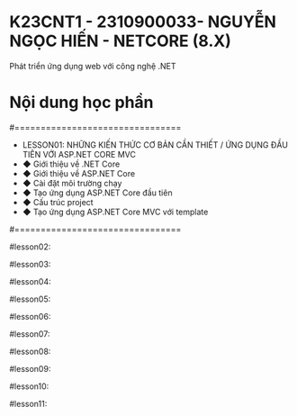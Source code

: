# K23CNT1 - 2310900033- NGUYỄN NGỌC HIẾN - NETCORE (8.X)
Phát triển ứng dụng web với công nghệ .NET 
# Nội dung học phần 
#================================
- LESSON01: NHỮNG KIẾN THỨC CƠ BẢN CẦN THIẾT / ỨNG DỤNG ĐẦU TIÊN VỚI ASP.NET CORE MVC
- ◆ Giới thiệu về .NET Core
- ◆ Giới thiệu về ASP.NET Core
- ◆ Cài đặt môi trường chạy
- ◆ Tạo ứng dụng ASP.NET Core đầu tiên
- ◆ Cấu trúc project
- ◆ Tạo ứng dụng ASP.NET Core MVC với template

#================================

#lesson02:

#lesson03:

#lesson04:

#lesson05:

#lesson06:

#lesson07:

#lesson08:

#lesson09:

#lesson10:

#lesson11:
